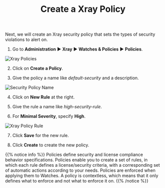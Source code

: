 ﻿---
title: "Create a Xray Policy"
chapter: false
weight: 425
pre: "<b>4.2.5 </b>"
---

Next, we will create an Xray security policy that sets the types of security violations to alert on.

1. Go to **Administration** ► **Xray** ► **Watches & Policies** ► **Policies**.

![Xray Policies](/images/xray-policy.png)

2. Click on **Create a Policy**.

3. Give the policy a name like _default-security_ and a description.

![Security Policy Name](/images/security-policy-name.png)

4. Click on **New Rule** at the right.

5. Give the rule a name like _high-security-rule_.

6. For **Minimal Severity**, specify **High**.

![Xray Policy Rule](/images/xray-policy-rule.png)

7. Click **Save** for the new rule.

8. Click **Create** to create the new policy.

{{% notice info %}}
Policies define security and license compliance behavior specifications. Policies enable you to create a set of rules, in which each rule defines a license/security criteria, with a corresponding set of automatic actions according to your needs. Policies are enforced when applying them to Watches. A policy is contextless, which means that it only defines what to enforce and not what to enforce it on. 
{{% /notice %}}


